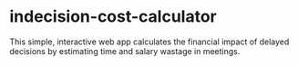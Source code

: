 # indecision-cost-calculator
This simple, interactive web app calculates the financial impact of delayed decisions by estimating time and salary wastage in meetings.
